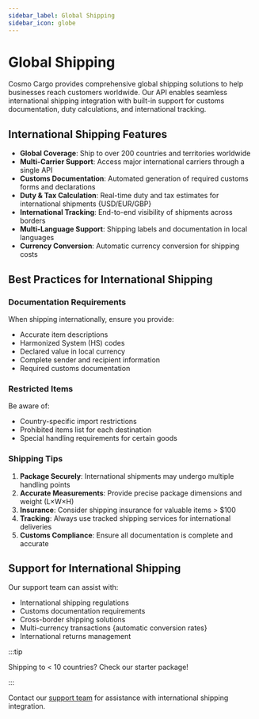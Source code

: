 ```yaml
---
sidebar_label: Global Shipping
sidebar_icon: globe
---
```


# Global Shipping

Cosmo Cargo provides comprehensive global shipping solutions to help businesses reach customers
worldwide. Our API enables seamless international shipping integration with built-in support for
customs documentation, duty calculations, and international tracking.

## International Shipping Features

- **Global Coverage**: Ship to over 200 countries and territories worldwide
- **Multi-Carrier Support**: Access major international carriers through a single API
- **Customs Documentation**: Automated generation of required customs forms and declarations
- **Duty & Tax Calculation**: Real-time duty and tax estimates for international shipments
  {USD/EUR/GBP}
- **International Tracking**: End-to-end visibility of shipments across borders
- **Multi-Language Support**: Shipping labels and documentation in local languages
- **Currency Conversion**: Automatic currency conversion for shipping costs

## Best Practices for International Shipping

### Documentation Requirements

When shipping internationally, ensure you provide:

- Accurate item descriptions
- Harmonized System (HS) codes
- Declared value in local currency
- Complete sender and recipient information
- Required customs documentation

### Restricted Items

Be aware of:

- Country-specific import restrictions
- Prohibited items list for each destination
- Special handling requirements for certain goods

### Shipping Tips

1. **Package Securely**: International shipments may undergo multiple handling points
2. **Accurate Measurements**: Provide precise package dimensions and weight (L×W×H)
3. **Insurance**: Consider shipping insurance for valuable items > $100
4. **Tracking**: Always use tracked shipping services for international deliveries
5. **Customs Compliance**: Ensure all documentation is complete and accurate

<!-- Pro tip: Use our batch API for shipments > 50 packages -->

## Support for International Shipping

Our support team can assist with:

- International shipping regulations
- Customs documentation requirements
- Cross-border shipping solutions
- Multi-currency transactions {automatic conversion rates}
- International returns management

:::tip

Shipping to < 10 countries? Check our starter package!

:::

Contact our [support team](mailto:api@sh.example.com) for assistance with international shipping
integration.
